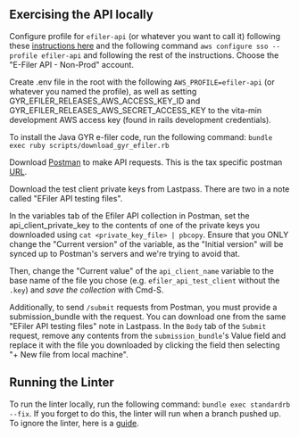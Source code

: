 ## Exercising the API locally

Configure profile for `efiler-api` (or whatever you want to call it) following these [instructions here](https://www.notion.so/cfa/AWS-Identity-Center-e8a28122b2f44595a2ef56b46788ce2c#ef1c6c77703b4215bbe1953de4692054) and the following command `aws configure sso --profile efiler-api` and following the rest of the instructions. Choose the "E-Filer API - Non-Prod" account.

Create .env file in the root with the following `AWS_PROFILE=efiler-api` (or whatever you named the profile), as well as setting GYR_EFILER_RELEASES_AWS_ACCESS_KEY_ID and GYR_EFILER_RELEASES_AWS_SECRET_ACCESS_KEY to the vita-min development AWS access key (found in rails development credentials).

To install the Java GYR e-filer code, run the following command: `bundle exec ruby scripts/download_gyr_efiler.rb`

Download [Postman](https://www.postman.com) to make API requests. This is the tax specific postman [URL](https://tax-eng.postman.co).

Download the test client private keys from Lastpass. There are two in a note called "EFiler API testing files".

In the variables tab of the Efiler API collection in Postman, set the api_client_private_key to the contents of one of the private keys you downloaded using `cat <private_key_file> | pbcopy`. Ensure that you ONLY change the "Current version" of the variable, as the "Initial version" will be synced up to Postman's servers and we're trying to avoid that.

Then, change the "Current value" of the `api_client_name` variable to the base name of the file you chose (e.g. `efiler_api_test_client` without the `.key`) and _save the collection_ with Cmd-S.

Additionally, to send `/submit` requests from Postman, you must provide a submission_bundle with the request. You can download one from the same "EFiler API testing files" note in Lastpass. In the `Body` tab of the `Submit` request, remove any contents from the `submission_bundle`'s Value field and replace it with the file you downloaded by clicking the field then selecting "+ New file from local machine".

## Running the Linter

To run the linter locally, run the following command: `bundle exec standardrb --fix`. If you forget to do this, the linter will run when a branch pushed up. To ignore the linter, here is a [guide](https://github.com/standardrb/standard?tab=readme-ov-file#ignoring-errors).
